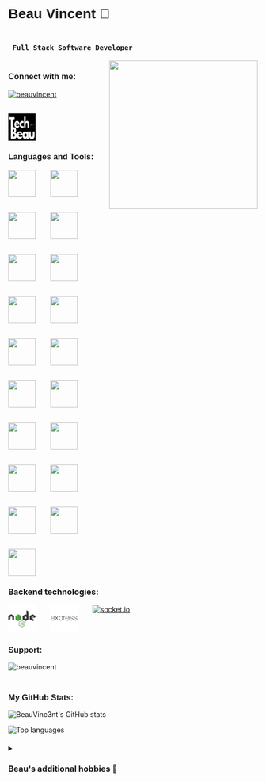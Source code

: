 
<!-- Add "Montserrat Semibold 600" styling -->
<h1 align="left" style="font-family: 'Montserrat', sans-serif; font-weight: 600;">
  Beau Vincent 🚀
</h1>

<!-- Profile views tab 
<p align="right" style="font-family: 'Montserrat', sans-serif; font-weight: 600;"> 
  <img src="https://komarev.com/ghpvc/?username=beauvinc3nt&label=Profile%20views&color=0e75b6&style=flat" alt="beauvinc3nt" /> 
</p>  -->

<!-- Beau's expertise title -->
<h3 align="left" style="font-family: 'Montserrat'; font-weight: 800; display: inline-block;">
  <code> Full Stack Software Developer </code>
</h3>

<!-- Spinning hacker gif -->
<img align="right" src="https://www.gifcen.com/wp-content/uploads/2023/07/hacker-gif-8.gif" width="300" height="300">


<br>

<!-- Main content container -->
<div style="margin: 20px 0;">

  <!-- Connect With Me -->
  <h3 align="left" style="font-family: 'Montserrat', sans-serif; font-weight: 600;">Connect with me:</h3>
  <p style="display: flex; flex-wrap: wrap; gap: 30px; justify-content: flex-start; margin-bottom: 20px;">
<!-- LinkedIn icon + link -->
    <a href="https://www.linkedin.com/in/beau-vincent-6637232a2/" target="blank">
      <img align="center" src="https://raw.githubusercontent.com/rahuldkjain/github-profile-readme-generator/master/src/images/icons/Social/linked-in-alt.svg" alt="beauvincent" height="55" width="55" />
    </a>
    &nbsp;
    <!--TechBeau.co.uk icon + link -->
     <a href="https://techbeau.co.uk/" target="_blank">
    <img align="center" src="TechBeauLogo.png" alt="Visit my portfolio" height="55" width="55"/>
  </a>
  </p>

  <!-- Languages and Tools -->
  <h3 align="left" style="font-family: 'Montserrat', sans-serif; font-weight: 600;">Languages and Tools:</h3>
  
 

          
  <div style="display: flex; flex-wrap: wrap; gap: 30px; justify-content: flex-start; margin-bottom: 20px;"> 
  <img src="https://cdn.jsdelivr.net/gh/devicons/devicon@latest/icons/vscode/vscode-original.svg" width="55" height="55"/>
  <img src="https://cdn.jsdelivr.net/gh/devicons/devicon@latest/icons/javascript/javascript-original.svg" width="55" height="55"/>
  <img src="https://cdn.jsdelivr.net/gh/devicons/devicon@latest/icons/react/react-original-wordmark.svg" width="55" height="55"/>
<img src="https://cdn.jsdelivr.net/gh/devicons/devicon@latest/icons/tailwindcss/tailwindcss-original.svg" width="55" height="55" />
<img src="https://cdn.jsdelivr.net/gh/devicons/devicon@latest/iconsgit/git-original.svg" width="55" height="55" />
<img src="https://cdn.jsdelivr.net/gh/devicons/devicon@latest/icons/nodejs/nodejs-original-wordmark.svg" width="55" height="55" />
<img src="https://cdn.jsdelivr.net/gh/devicons/devicon@latest/icons/figma/figma-original.svg" width="55" height="55" />
<img src="https://cdn.jsdelivr.net/gh/devicons/devicon@latest/iconsfirebase/firebase-original.svg" width="55" height="55" />
<img src="https://cdn.jsdelivr.net/gh/devicons/devicon@latest/icons/jest/jest-plain.svg" width="55" height="55" />
<img src="https://cdn.jsdelivr.net/gh/devicons/devicon@latest/icons/express/express-original-wordmark.svg" width="55" height="55" />
<img src="https://cdn.jsdelivr.net/gh/devicons/devicon@latest/icons/postgresql/postgresql-original.svg" width="55" height="55" />
<img src="https://cdn.jsdelivr.net/gh/devicons/devicon@latest/icons/postman/postman-original.svg" width="55" height="55" />
<img src="https://cdn.jsdelivr.net/gh/devicons/devicon@latest/icons/mongodb/mongodb-original-wordmark.svg" width="55" height="55" />
<img src="https://cdn.jsdelivr.net/gh/devicons/devicon@latest/icons/socketio/socketio-original-wordmark.svg" width="55" height="55" />
<img src="https://cdn.jsdelivr.net/gh/devicons/devicon@latest/icons/nextjs/nextjs-original.svg" width="55" height="55" />
<img src="https://cdn.jsdelivr.net/gh/devicons/devicon@latest/icons/vitejs/vitejs-original.svg" width="55" height="55" />
<img src="https://cdn.jsdelivr.net/gh/devicons/devicon@latest/icons/vercel/vercel-original-wordmark.svg" width="55" height="55" />
<img src="https://cdn.jsdelivr.net/gh/devicons/devicon@latest/icons/supabase/supabase-original.svg" width="55" height="55" />
<img src="https://cdn.jsdelivr.net/gh/devicons/devicon@latest/icons/netlify/netlify-original-wordmark.svg" width="55" height="55" />   
  </div>


  <h3> Backend technologies: </h3>
  <div style="display: flex; flex-wrap: wrap; gap: 30px; justify-content: flex-start; margin-bottom: 20px;"> <a href="https://nodejs.org" target="_blank" rel="noreferrer"> <img src="https://raw.githubusercontent.com/devicons/devicon/master/icons/nodejs/nodejs-original-wordmark.svg" alt="nodejs" width="55" height="55" /> </a> <a href="https://expressjs.com" target="_blank" rel="noreferrer"> <img src="https://raw.githubusercontent.com/devicons/devicon/master/icons/express/express-original-wordmark.svg" alt="express" width="55" height="55" /> </a> <a href="https://socket.io/" target="_blank" rel="noreferrer"> <img src="https://www.vectorlogo.zone/logos/socketio/socketio-icon.svg" alt="socket.io" width="55" height="55" /> </a> </div>


  <!-- Support Section -->
  <h3 align="left" style="font-family: 'Montserrat', sans-serif; font-weight: 600;">Support:</h3>
  <p style="margin-bottom: 20px;">
    <a href="https://www.buymeacoffee.com/beauvincent"> 
      <img align="left" src="https://cdn.buymeacoffee.com/buttons/v2/default-yellow.png" height="50" width="210" alt="beauvincent" />
    </a>
  </p>

</div>
<br><br>
<!-- Separate GitHub Stats Section -->
<div style="margin: 20px 0;">
  <h3 align="left" style="font-family: 'Montserrat', sans-serif; font-weight: 600;">My GitHub Stats:</h3>
  <p align="left">
    <img src="https://github-readme-stats.vercel.app/api?username=BeauVinc3nt&show_icons=true&theme=radical&cache_seconds=1800" alt="BeauVinc3nt's GitHub stats" />  <!-- Cache seconds ensures the values are updated frequently-->
  </p>

  <!-- Top Languages -->
  <p align="left">
    <img src="https://github-readme-stats.vercel.app/api/top-langs/?username=BeauVinc3nt&layout=compact&theme=radical" alt="Top languages" />
  </p>
</div>

<!-- Adding drop down section for my personal hobbies-->
<details>
  <summary><h3> Beau's additional hobbies 📜</h3></summary>
  <div style="font-family: 'Montserrat';">
    <div>- Chess♟️</div>
    <div>- Problem Solving 🧠</div>
    <div>- Exercising 🏋🏻‍♂️</div>
    <div>- Health and Wellbeing 🍎</div>
    <div>- Videography 📷</div>
  </div>
</details>
  
<!-- Adding Responsive CSS by wrapping in a div func -> cannot directly use CSS in ReadMe file. -->
<div style=
  @media (max-width: 768px) {
    div[style*="display: flex"] a {
      width: 30%; /* Ensures 3 icons per row on smaller screens */
      text-align: center; /* Aligns icons within their row */
      margin: 0 auto; /* Centers icons horizontally */
    }
  }
</div>

